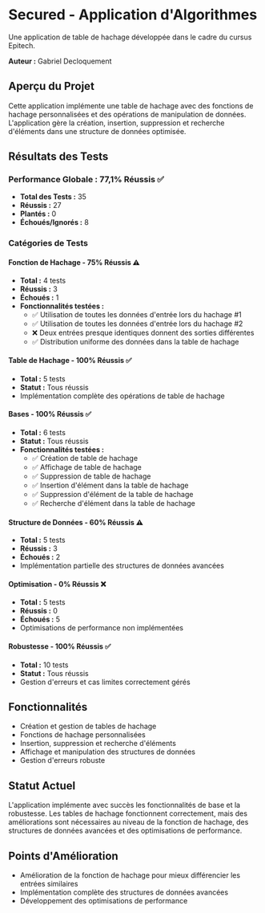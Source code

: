 # Secured - Application d'Algorithmes

Une application de table de hachage développée dans le cadre du cursus Epitech.

**Auteur :** Gabriel Decloquement

## Aperçu du Projet

Cette application implémente une table de hachage avec des fonctions de hachage personnalisées et des opérations de manipulation de données. L'application gère la création, insertion, suppression et recherche d'éléments dans une structure de données optimisée.

## Résultats des Tests

### Performance Globale : 77,1% Réussis ✅
- **Total des Tests :** 35
- **Réussis :** 27
- **Plantés :** 0
- **Échoués/Ignorés :** 8

### Catégories de Tests

#### Fonction de Hachage - 75% Réussis ⚠️
- **Total :** 4 tests
- **Réussis :** 3
- **Échoués :** 1
- **Fonctionnalités testées :**
  - ✅ Utilisation de toutes les données d'entrée lors du hachage #1
  - ✅ Utilisation de toutes les données d'entrée lors du hachage #2
  - ❌ Deux entrées presque identiques donnent des sorties différentes
  - ✅ Distribution uniforme des données dans la table de hachage

#### Table de Hachage - 100% Réussis ✅
- **Total :** 5 tests
- **Statut :** Tous réussis
- Implémentation complète des opérations de table de hachage

#### Bases - 100% Réussis ✅
- **Total :** 6 tests
- **Statut :** Tous réussis
- **Fonctionnalités testées :**
  - ✅ Création de table de hachage
  - ✅ Affichage de table de hachage
  - ✅ Suppression de table de hachage
  - ✅ Insertion d'élément dans la table de hachage
  - ✅ Suppression d'élément de la table de hachage
  - ✅ Recherche d'élément dans la table de hachage

#### Structure de Données - 60% Réussis ⚠️
- **Total :** 5 tests
- **Réussis :** 3
- **Échoués :** 2
- Implémentation partielle des structures de données avancées

#### Optimisation - 0% Réussis ❌
- **Total :** 5 tests
- **Réussis :** 0
- **Échoués :** 5
- Optimisations de performance non implémentées

#### Robustesse - 100% Réussis ✅
- **Total :** 10 tests
- **Statut :** Tous réussis
- Gestion d'erreurs et cas limites correctement gérés

## Fonctionnalités

- Création et gestion de tables de hachage
- Fonctions de hachage personnalisées
- Insertion, suppression et recherche d'éléments
- Affichage et manipulation des structures de données
- Gestion d'erreurs robuste

## Statut Actuel

L'application implémente avec succès les fonctionnalités de base et la robustesse. Les tables de hachage fonctionnent correctement, mais des améliorations sont nécessaires au niveau de la fonction de hachage, des structures de données avancées et des optimisations de performance.

## Points d'Amélioration

- Amélioration de la fonction de hachage pour mieux différencier les entrées similaires
- Implémentation complète des structures de données avancées
- Développement des optimisations de performance